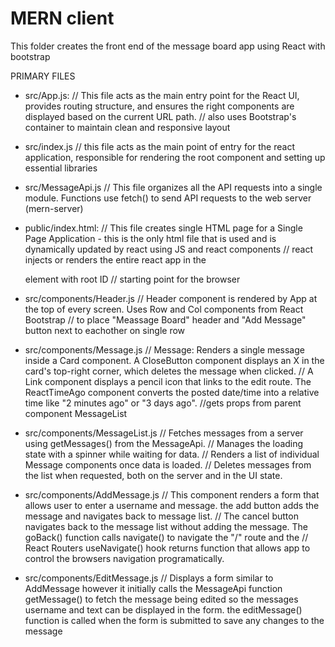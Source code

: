 # MERN client 

This folder creates the front end of the message board app using React with bootstrap



PRIMARY FILES


- src/App.js:
    // This file acts as the main entry point for the React UI, provides routing structure, and ensures the right components are displayed based on the current URL path.
    // also uses Bootstrap's container to maintain clean and responsive layout


- src/index.js
    // this file acts as the main point of entry for the react application, responsible for rendering the root component and setting up essential libraries


- src/MessageApi.js
    // This file organizes all the API requests into a single module. Functions use fetch() to send API requests to the web server (mern-server)


- public/index.html: 
    // This file creates single HTML page for a Single Page Application - this is the only html file that is used and is dynamically updated by react using JS and react components
    // react injects or renders the entire react app in the <div> element with root ID
    // starting point for the browser


- src/components/Header.js
    // Header component is rendered by App at the top of every screen. Uses Row and Col components from React Bootstrap
    // to place "Meassage Board" header and "Add Message" button next to eachother on single row 


- src/components/Message.js
    // Message: Renders a single message inside a Card component. A CloseButton component displays an X in the card's top-right corner, which deletes the message when clicked.
    // A Link component displays a pencil icon that links to the edit route. The ReactTimeAgo component converts the posted date/time into a relative time like 
        "2 minutes ago" or "3 days ago".
    //gets props from parent component MessageList


- src/components/MessageList.js
    // Fetches messages from a server using getMessages() from the MessageApi.
    // Manages the loading state with a spinner while waiting for data.
    // Renders a list of individual Message components once data is loaded.
    // Deletes messages from the list when requested, both on the server and in the UI state.


- src/components/AddMessage.js
    // This component renders a form that allows user to enter a username and message. the add button adds the message and navigates back to message list.
    // The cancel button navigates back to the message list without adding the message. The goBack() function calls navigate() to navigate the "/" route and the
    // React Routers useNavigate() hook returns function that allows app to control the browsers navigation programatically. 


- src/components/EditMessage.js
    // Displays a form similar to AddMessage however it initially calls the MessageApi function getMessage() to fetch the message being edited so the messages username
        and text can be displayed in the form. the editMessage() function is called when the form is submitted to save any changes to the message
